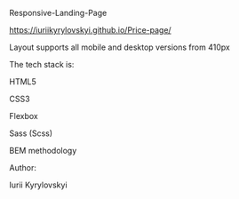 Responsive-Landing-Page

https://iuriikyrylovskyi.github.io/Price-page/

Layout supports all mobile and desktop versions from 410px

The tech stack is:

HTML5

CSS3

Flexbox

Sass (Scss)

BEM methodology

Author:

Iurii Kyrylovskyi
